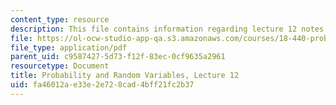 ```yaml
---
content_type: resource
description: This file contains information regarding lecture 12 notes.
file: https://ol-ocw-studio-app-qa.s3.amazonaws.com/courses/18-440-probability-and-random-variables-spring-2014/fa46012ae33e2e728cad4bff21fc2b37_MIT18_440S14_Lecture12.pdf
file_type: application/pdf
parent_uid: c9587427-5d73-f12f-83ec-0cf9635a2961
resourcetype: Document
title: Probability and Random Variables, Lecture 12
uid: fa46012a-e33e-2e72-8cad-4bff21fc2b37
---
```

